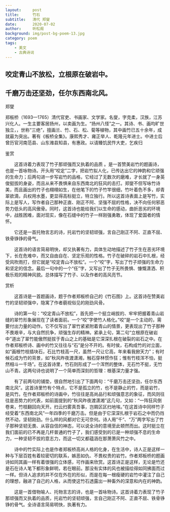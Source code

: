 ```yaml
---
layout:     post
title:      竹石
subtitle:   清代 郑燮
date:       2020-07-02
author:     听松阁
background: img/post-bg-poem-13.jpg
category: poem
tags:
    - 美文
    - 古典诗词
---
```


## 咬定青山不放松，立根原在破岩中。

## 千磨万击还坚劲，任尔东西南北风。



郑燮 

郑板桥（1693—1765）清代官吏、书画家、文学家。名燮，字克柔，汉族，江苏兴化人。一生主要客居扬州，以卖画为生。“扬州八怪”之一。其诗、书、画均旷世独立，，世称“三绝”，擅画兰、竹、石、松、菊等植物，其中画竹已五十余年，成就最为突出。著有《板桥全集》。康熙秀才、雍正举人、乾隆元年进士。中进士后曾历官河南范县、山东潍县知县，有惠政。以请臻饥民忤大吏，乞疾归





鉴赏



　　这首诗着力表现了竹子那顽强而又执着的品质 。是一首赞美岩竹的题画诗，也是一首咏物诗。开头用“咬定”二字，把岩竹拟人化，已传达出它的神韵和它顽强的生命力；后两句进一步写岩竹的品格，它经过了无数次的磨难，才长就了一身英俊挺拔的身姿，而且从来不畏惧来自东西南北的狂风的击打。郑燮不但写咏竹诗美，而且画出的竹子也栩栩如生，在他笔下的竹子竹竿很细，竹叶着色不多，却青翠欲滴，兵权用水墨，更显得高标挺立，特立独行。所以这首诗表面上是写竹，实际上是写人，写作者自己那种正直、刚正不阿、坚强不屈的性格，决不向任何邪恶势力低头的高风傲骨。同时，这首诗也能给我们以生命的感动，曲折恶劣的环境中，战胜困难，面对现实，像在石缝中的竹子一样刚强勇敢，体现了爱国者的情怀。



　　它还是一首托物言志的诗，托岩竹的坚韧顽强，言自己刚正不阿、正直不屈、铁骨铮铮的骨气。



　　这首诗的语言简易明快，却又执著有力，具体生动地描述了竹子生在恶劣环境下，长在危难中，而又自由自在、坚定乐观的性格。竹子在破碎的岩石中扎根，经受风吹雨打，但它就是“咬定青山不放松”。一个“咬”字，写出了竹子顽强的生命力和坚定的信念。最后一句中的一个“任”字，又写出了竹子无所畏惧、慷慨潇洒、积极乐观的精神风貌。总体描写了竹子、以及作者的高风亮节。







赏析



　　这首诗是一首题画诗，题于作者郑板桥自己的《竹石图》上。这首诗在赞美岩竹的坚韧顽强中，隐寓了作者藐视俗见的刚劲风骨。



　　诗的第一句：“咬定青山不放松”，首先把一个挺立峭拔的、牢牢把握着青山岩缝的翠竹形象展现在了读者面前。一个“咬”字使竹人格化。”咬”是一个主动的，需要付出力量的动作。它不仅写出了翠竹紧紧附着青山的情景，更表现出了竹子那种不畏艰辛，与大自然抗争，顽强生存的精神。紧承上句，第二句“立根原在破岩中”道出了翠竹能傲然挺拔于青山之上的基础是它深深扎根在破裂的岩石之中。在作者郑板桥诗、画中的竹又往往与“石”是分不开的。有时侯，石构成竹的对立面，如“画根竹枝插块石，石比竹枝高一尺，虽然一尺让它高，年来看我掀天力”；有时候石成为竹的背景，如”秋风昨夜渡潇湘，触石穿林惯作狂；惟有竹枝浑不怕，挺然相斗一千场”。在这首诗里，竹石则形成了一个浑然的整体，无石竹不挺，无竹山不青。这两句诗也说明了一个简单而深刻的哲理：根基深力量才强。



　　有了前两句的铺垫，很自然地引出了下面两句：“千磨万击还坚劲，任尔东西南北风”。这首诗里竹有个特点，它不是孤立的竹，也不是静止的竹，而是岩竹，是风竹。在作者郑板桥的诗画中，竹往往是高尚品行和顽强意志的象征，而风则往往是恶势力的代表，如前面提到的“秋风昨夜渡潇湘”这几句，又如：“一阵狂风倒卷来，竹枝翻回向天开。扫云扫雾真吾事，岂屑区区扫地埃。”在这首诗中同样竹子经受着“东西南北风”一年四季的千磨万击。但是由于它深深扎根于岩石之中而仍岿然不动，坚韧刚劲。什么样的风都对它无可奈何。诗人用”千”、“万”两字写出了竹子那种坚韧无畏、从容自信的神态，可以说全诗的意境至此顿然而出。这时挺立在我们面前的已不再是几杆普通的竹子了，我们感受到的已是一种顽强不息的生命力，一种坚韧不拔的意志力，而这一切又都蕴涵在那萧萧风竹之中。



　　诗中的竹实际上也是作者郑板桥高尚人格的化身，在生活中，诗人正是这样一种与下层百姓有着较密切的联系，嫉恶如仇、不畏权贵的岩竹。作者郑板桥的题画诗如同其画一样有着很强的立体感，可作画来欣赏。这首诗正是这样，无论是竹还是石在诗人笔下都形象鲜明，若在眼前。那没有实体的风也被描绘得如同拂面而过一样。但诗人追求的并不仅在外在的形似，而是在每一根瘦硬的岩竹中灌注了自己的理想，融进了自己的人格，从而使这竹石透露出一种畜外的深意和内在的神韵。



　　这是一首借物喻人、托物言志的诗，也是一首咏物诗。这首诗着力表现了竹子那顽强而又执着的品质，托岩竹的坚韧顽强，言自己刚正不阿、正直不屈、铁骨铮铮的骨气。全诗语言简易明快，执著有力。
